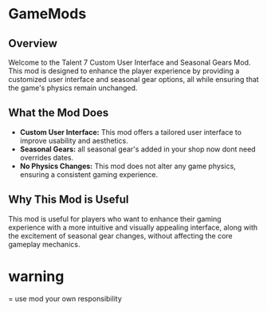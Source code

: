 # GameMods
## Overview
Welcome to the Talent 7 Custom User Interface and Seasonal Gears Mod. This mod is designed to enhance the player experience by providing a customized user interface and seasonal gear options, all while ensuring that the game's physics remain unchanged.

## What the Mod Does
- **Custom User Interface:** This mod offers a tailored user interface to improve usability and aesthetics.
- **Seasonal Gears:** all  seasonal gear's added in your shop now dont need overrides dates.
- **No Physics Changes:** This mod does not alter any game physics, ensuring a consistent gaming experience.

## Why This Mod is Useful
This mod is useful for players who want to enhance their gaming experience with a more intuitive and visually appealing interface, along with the excitement of seasonal gear changes, without affecting the core gameplay mechanics.

# warning
= use mod your own responsibility

